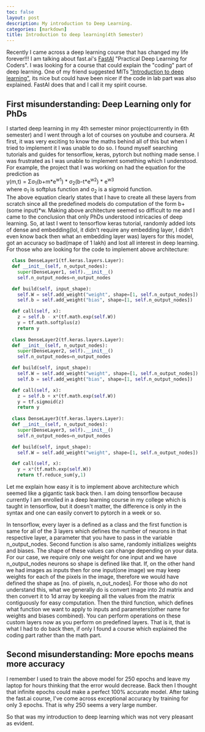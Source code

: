 ```yaml
---
toc: false
layout: post
description: My introduction to Deep Learning.
categories: [markdown]
title: Introduction to deep learning(4th Semester)
---  
```


Recently I came across a deep learning course that has changed my life forever!!! I am talking about fast.ai's [FastAI](https://fast.ai) "Practical Deep Learning for Coders". I was looking for a course that could explain the "coding" part of deep learning. One of my friend suggested MITs ["Introduction to deep learning"](https://introtodeeplearning.com), its nice but could have been nicer if the code in lab part was also explained. FastAI does that and I call it my spirit course.

## First misunderstanding: Deep Learning only for PhDs  
    
I started deep learning in my 4th semester minor project(currently in 6th semester) and I went through a lot of courses on youtube and coursera. At first, it was very exciting to know the maths behind all of this but when I tried to implement it I was unable to do so. I found myself searching tutorials and guides for tensorflow, keras, pytorch but nothing made sense. I was frustrated as I was unable to implement something which I understood. For example, the project that I was working on had the equation for the prediction as  
y(m,t) = Σσ<sub>1</sub>(b+m\*e<sup>w1</sup>) \* σ<sub>2</sub>(b-t\*e<sup>w2</sup>) \* e<sup>w3</sup>  
where σ<sub>1</sub> is softplus function and σ<sub>2</sub> is a sigmoid function.  
The above equation clearly states that I have to create all these layers from scratch since all the predefined models do computation of the form b+(some input)\*w. Making above architecture seemed so difficult to me and I came to the conclusion that only PhDs understood intricacies of deep learning. So, at last I went to tensorflow keras tutorial, randomly added lots of dense and embedding(lol, it didn't require any embedding layer, I didn't even know back then what an embedding layer was) layers for this model, got an accuracy so bad(mape of 1 lakh) and lost all interest in deep learning.  
For those who are looking for the code to implement above architecture:  
```python
  class DenseLayer1(tf.keras.layers.Layer):
  def __init__(self, n_output_nodes):
    super(DenseLayer1, self).__init__()
    self.n_output_nodes=n_output_nodes

  def build(self, input_shape):
    self.W = self.add_weight("weight", shape=[1, self.n_output_nodes])
    self.b = self.add_weight("bias", shape=[1, self.n_output_nodes]) 

  def call(self, x):
    z = self.b - x*(tf.math.exp(self.W))
    y = tf.math.softplus(z)
    return y
    
  class DenseLayer2(tf.keras.layers.Layer):
  def __init__(self, n_output_nodes):
    super(DenseLayer2, self).__init__()
    self.n_output_nodes=n_output_nodes

  def build(self, input_shape):
    self.W = self.add_weight("weight", shape=[1, self.n_output_nodes])
    self.b = self.add_weight("bias", shape=[1, self.n_output_nodes]) 

  def call(self, x):
    z = self.b + x*(tf.math.exp(self.W))
    y = tf.sigmoid(z)
    return y
    
  class DenseLayer3(tf.keras.layers.Layer):
  def __init__(self, n_output_nodes):
    super(DenseLayer3, self).__init__()
    self.n_output_nodes=n_output_nodes

  def build(self, input_shape):
    self.W = self.add_weight("weight", shape=[1, self.n_output_nodes])

  def call(self, x):
    y = x*(tf.math.exp(self.W))
    return tf.reduce_sum(y,1)
```

Let me explain how easy it is to implement above architecture which seemed like a gigantic task back then. I am doing tensorflow because currently I am enrolled in a deep learning course in my college which is taught in tensorflow, but it doesn't matter, the difference is only in the syntax and one can easily convert to pytorch in a week or so.

In tensorflow, every layer is a defined as a class and the first function is same for all of the 3 layers which defines the number of neurons in that respective layer, a parameter that you have to pass in the variable n_output_nodes. Second function is also same, randomly initializes weights and biases. The shape of these values can change depending on your data. For our case, we require only one weight for one input and we have n_output_nodes neurons so shape is defined like that. If, on the other hand we had images as inputs then for one input(one image) we may keep weights for each of the pixels in the image, therefore we would have defined the shape as \[no. of pixels, n_out_nodes]. For those who do not understand this, what we generally do is convert image into 2d matrix and then convert it to 1d array by keeping all the values from the matrix contiguously for easy computation. Then the third function, which defines what function we want to apply to inputs and parameters(other name for weights and biases combined). You can perform operations on these custom layers now as you perform on predefined layers. That is it, that is what I had to do back then, if only I found a course which explained the coding part rather than the math part.

## Second misunderstanding: More epochs means more accuracy  
I remember I used to train the above model for 250 epochs and leave my laptop for hours thinking that the error would decrease. Back then I thought that infinite epochs could make a perfect 100% accurate model. After taking the fast.ai course, I've come across exceptional accuracy by training for only 3 epochs. That is why 250 seems a very large number.  

So that was my introduction to deep learning which was not very pleasant as evident.    

  
